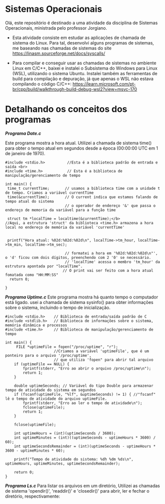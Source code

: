
# Sistemas Operacionais 


Olá, este repositório é destinado a uma atividade da disciplina de Sistemas Operacionais, ministrada pelo professor Jorgiano. 

- Esta atividade consiste em estudar as aplicações de chamada de sistema do Linux. Para tal, desenvolvi alguns programas de sistemas, me baseando nas chamadas de sistemas do site https://linasm.sourceforge.net/docs/syscalls/

- Para compilar e conseguir usar as chamadas de sistemas no ambiente Linux em C/C++, baixei e instalei o Subsistema do Windows para Linux (WSL), utilizando o sistema Ubuntu. Instalei também as ferramentas de build para compilação e depuração, já que apenas o WSL não estava compilando o código C/C++: https://learn.microsoft.com/pt-br/cpp/build/walkthrough-build-debug-wsl2?view=msvc-170

# Detalhando os conceitos dos programas

***Programa Date.c***

Este programa mostra a hora atual. Utilizei a chamada de sistema time() para obter o tempo atual em segundos desde a época (00:00:00 UTC em 1 de janeiro de 1970).
 ```
#include <stdio.h>          //Esta é a biblioteca padrão de entrada e saída <br>
#include <time.h>           // Esta é a biblioteca de manipulação/gerenciamento de tempo

int main() { 
  time_t currentTime;       // usamos a biblioteca time com a unidade t de tempo. Criamos a variável currentTime  
  time(&currentTime);       // O current indica que estamos falando de tempo atual do sistema  
                            // o operador de endereço '&' que passa o endereço de memoria da variável para a função time 
  
  struct tm *localTime = localtime(&currentTime);</b> 
//Aqui, a estrutura 'struct' da biblioteca <time.h> armazena a hora local no endereço de memória da variável 'currentTime'
    
  
  printf("Hora atual: %02d:%02d:%02d\n", localTime->tm_hour, localTime->tm_min, localTime->tm_sec);  

                            // formatei a hora em '%02d:%02d:%02d\n"', o 'd' ficou com dois dígitos, preenchendo com 2 '0' se necessário. 
                            // 'localTime' acessa o membro 'tm_hour' da estrutura apontada por "localTime".  
                           // O print vai ser feito com a hora atual fomatada como "HH:MM:SS" 
   return 0; 

}
```



***Programa Uptime.c***
Este programa mostra há quanto tempo o computador está ligado. usei a chamada de sistema sysinfo() para obter informações sobre o sistema, incluindo o tempo de inicialização.

```
#include <stdio.h>    // Biblioteca de entrada/saída padrão de C
#include <stdlib.h>   // Biblioteca de informações sobre o sistema, memória dinâmica e processos
#include <time.h>     // Biblioteca de manipulação/gerenciamento de tempo

int main() {
     FILE *uptimeFile = fopen("/proc/uptime", "r"); 
                      //Criamos a variável 'uptimeFile', que é um ponteiro para o arquivo '/proc/uptime', 
                      // que utiliza 'fopen" para abrir tal arquivo
    if (uptimeFile == NULL) {
        fprintf(stderr, "Erro ao abrir o arquivo /proc/uptime\n");
        return 1;
    }

    double uptimeSeconds; // Variável do tipo Double para armazenar tempo de atividade do sistema em segundos
    if (fscanf(uptimeFile, "%lf", &uptimeSeconds) != 1) { //"fscanf" lê o tempo de atividade do arquivo uptimeFile.
        fprintf(stderr, "Erro ao ler o tempo de atividade\n");
        fclose(uptimeFile);
        return 1;
    }

    fclose(uptimeFile);

    int uptimeHours = (int)(uptimeSeconds / 3600);
    int uptimeMinutes = (int)((uptimeSeconds - uptimeHours * 3600) / 60);
    int uptimeSecondsRemainder = (int)(uptimeSeconds - uptimeHours * 3600 - uptimeMinutes * 60);

    printf("Tempo de atividade do sistema: %dh %dm %ds\n", uptimeHours, uptimeMinutes, uptimeSecondsRemainder);

    return 0;
}

```



***Programa Ls.c***
Para listar os arquivos em um diretório, Utilizei as chamadas de sistema 'opendir()', 'readdir()' e 'closedir()' para abrir, ler e fechar o diretório, respectivamente:

```


```